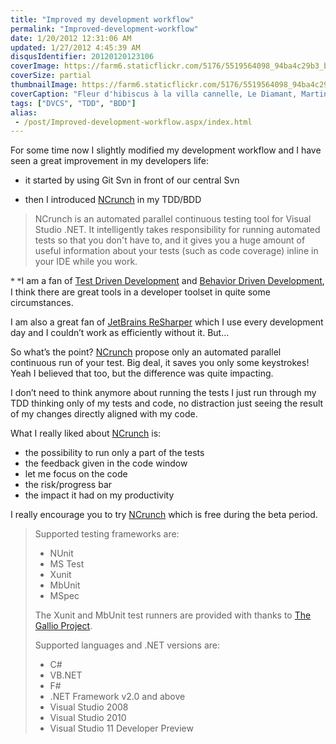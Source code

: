 ```yaml
---
title: "Improved my development workflow"
permalink: "Improved-development-workflow"
date: 1/20/2012 12:31:06 AM
updated: 1/27/2012 4:45:39 AM
disqusIdentifier: 20120120123106
coverImage: https://farm6.staticflickr.com/5176/5519564098_94ba4c29b3_b.jpg
coverSize: partial
thumbnailImage: https://farm6.staticflickr.com/5176/5519564098_94ba4c29b3_q.jpg
coverCaption: "Fleur d'hibiscus à la villa cannelle, Le Diamant, Martinique"
tags: ["DVCS", "TDD", "BDD"]
alias:
 - /post/Improved-development-workflow.aspx/index.html
---
```

<!-- [![Fleur d'hibiscus à la villa cannelle](http://farm6.staticflickr.com/5176/5519564098_94ba4c29b3_m.jpg)](http://www.flickr.com/photos/laurentkempe/5519564098/ "Fleur d'hibiscus à la villa cannelle by Laurent Kempé, on Flickr") -->
For some time now I slightly modified my development workflow and I have seen a great improvement in my developers life:

*   it started by using Git Svn in front of our central Svn   
<!-- more -->

*   then I introduced [NCrunch](http://www.ncrunch.net/) in my TDD/BDD   

> NCrunch is an automated parallel continuous testing tool for Visual Studio .NET. It intelligently takes responsibility for running automated tests so that you don't have to, and it gives you a huge amount of useful information about your tests (such as code coverage) inline in your IDE while you work.

<font face="Georgia">* *</font>I am a fan of [Test Driven Development](http://en.wikipedia.org/wiki/Test-driven_development) and [Behavior Driven Development](http://en.wikipedia.org/wiki/Behavior_Driven_Development), I think there are great tools in a developer toolset in quite some circumstances.

I am also a great fan of [JetBrains ReSharper](http://www.jetbrains.com/resharper/) which I use every development day and I couldn’t work as efficiently without it. But…

So what’s the point? [NCrunch](http://www.ncrunch.net/) propose only an automated parallel continuous run of your test. Big deal, it saves you only some keystrokes! Yeah I believed that too, but the difference was quite impacting.

I don’t need to think anymore about running the tests I just run through my TDD thinking only of my tests and code, no distraction just seeing the result of my changes directly aligned with my code.

What I really liked about [NCrunch](http://www.ncrunch.net/) is:

*   the possibility to run only a part of the tests 
*   the feedback given in the code window 
*   let me focus on the code 
*   the risk/progress bar 
*   the impact it had on my productivity   

I really encourage you to try [NCrunch](http://www.ncrunch.net/) which is free during the beta period.

> Supported testing frameworks are:
> 
> *   NUnit
> *   MS Test
> *   Xunit
> *   MbUnit
> *   MSpec
> 
> The Xunit and MbUnit test runners are provided with thanks to [The Gallio Project](http://www.gallio.org/).
> 
> Supported languages and .NET versions are:
> 
> *   C#
> *   VB.NET
> *   F#
> *   .NET Framework v2.0 and above
> *   Visual Studio 2008
> *   Visual Studio 2010
> *   Visual Studio 11 Developer Preview
